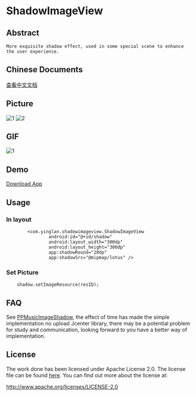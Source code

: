 # ShadowImageView
## Abstract
    More exquisite shadow effect, used in some special scene to enhance the user experience.

## Chinese Documents
[查看中文文档](https://github.com/yingLanNull/ShadowImageView/blob/master/READEME_CN.md)

## Picture
![1](https://github.com/yingLanNull/ShadowImageView/blob/master/show/shadow1.png)
![2](https://github.com/yingLanNull/ShadowImageView/blob/master/show/shadow2.png)

## GIF
![1](https://github.com/yingLanNull/ShadowImageView/blob/master/show/shadow.gif)

## Demo
[Download App](https://github.com/yingLanNull/ShadowImageView/blob/master/show/app-debug.apk)

## Usage

### In layout

```
	    <com.yinglan.shadowimageview.ShadowImageView
	            android:id="@+id/shadow"
                android:layout_width="300dp"
                android:layout_height="300dp"
                app:shadowRound="20dp"
                app:shadowSrc="@mipmap/lotus" />

```

### Set Picture
```
    shadow.setImageResource(resID); 
```

## FAQ

See [PPMusicImageShadow](https://github.com/PierrePerrin/PPMusicImageShadow), the effect of time has made the simple implementation no upload Jcenter library, there may be a potential problem for study and communication, looking forward to you have a better way of implementation.


## License
The work done has been licensed under Apache License 2.0. The license file can be found
[here](LICENSE). You can find out more about the license at:

http://www.apache.org/licenses/LICENSE-2.0